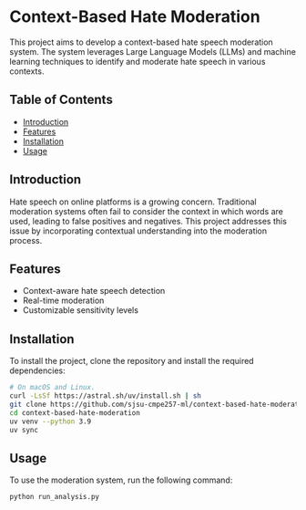 # Context-Based Hate Moderation

This project aims to develop a context-based hate speech moderation system. The system leverages Large Language Models (LLMs) and machine learning techniques to identify and moderate hate speech in various contexts.

## Table of Contents

- [Introduction](#introduction)
- [Features](#features)
- [Installation](#installation)
- [Usage](#usage)

## Introduction

Hate speech on online platforms is a growing concern. Traditional moderation systems often fail to consider the context in which words are used, leading to false positives and negatives. This project addresses this issue by incorporating contextual understanding into the moderation process.

## Features

- Context-aware hate speech detection
- Real-time moderation
- Customizable sensitivity levels

## Installation

To install the project, clone the repository and install the required dependencies:

```bash
# On macOS and Linux.
curl -LsSf https://astral.sh/uv/install.sh | sh
git clone https://github.com/sjsu-cmpe257-ml/context-based-hate-moderation.git
cd context-based-hate-moderation
uv venv --python 3.9
uv sync
```

## Usage

To use the moderation system, run the following command:

```bash
python run_analysis.py
```